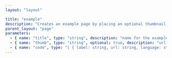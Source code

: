```yaml
---
layout: "layout"

title: "example"
description: "Creates an example page by placing an optional thumbnail image above a tab container presenting syntax-highlighted code files."
parent_layout: "page"
parameters:
  - { name: "title", type: "string", description: "name for the example" }
  - { name: "thumb", type: "string", optional: true, description: "url to a thumbnail image" }
  - { name: "code", type: "[ { label: string, url: string, language: string }, .. ]", description: "list of example source file urls to be rendered (one to a tab), each with a tab label and optional language identifier for syntax highlighting" }
---
```

